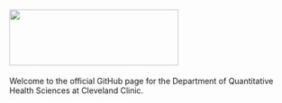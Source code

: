 
<h1><a href="https://www.lerner.ccf.org/quantitative-health/"><img src="https://github.com/ClevelandClinicQHS/.github/assets/46714834/a9fb5437-2cb4-4574-a18b-95135b715419" width="300" height="100" /></a></h1>

Welcome to the official GitHub page for the Department of Quantitative Health Sciences at Cleveland Clinic.
